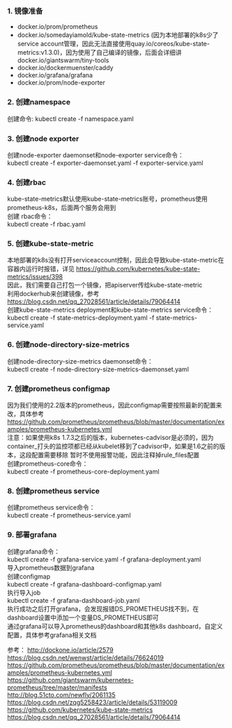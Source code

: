 ### 1. 镜像准备
 * docker.io/prom/prometheus 
 * docker.io/somedayiamold/kube-state-metrics (因为本地部署的k8s少了service account管理，因此无法直接使用quay.io/coreos/kube-state-metrics:v1.3.0)，因为使用了自己编译的镜像，后面会详细讲docker.io/giantswarm/tiny-tools
 * docker.io/dockermuenster/caddy
 * docker.io/grafana/grafana
 * docker.io/prom/node-exporter
 
### 2. 创建namespace
 创建命令:
 kubectl create -f namespace.yaml

### 3. 创建node exporter
创建node-exporter daemonset和node-exporter service命令：  
kubectl create -f exporter-daemonset.yaml -f exporter-service.yaml  
### 4. 创建rbac  
kube-state-metrics默认使用kube-state-metrics账号，prometheus使用prometheus-k8s，后面两个服务会用到  
创建 rbac命令：  
kubectl create -f rbac.yaml  
### 5. 创建kube-state-metric  
本地部署的k8s没有打开serviceaccount控制，因此会导致kube-state-metric在容器内运行时报错，详见 https://github.com/kubernetes/kube-state-metrics/issues/398  
因此，我们需要自己打包一个镜像，把apiserver传给kube-state-metric  
利用dockerhub来创建镜像，参考 https://blog.csdn.net/qq_27028561/article/details/79064414  
创建kube-state-metrics deployment和kube-state-metrics service命令：  
kubectl create -f state-metrics-deployment.yaml -f state-metrics-service.yaml  
### 6. 创建node-directory-size-metrics  
创建node-directory-size-metrics daemonset命令：  
kubectl create -f node-directory-size-metrics-daemonset.yaml  
### 7. 创建prometheus configmap
因为我们使用的2.2版本的prometheus，因此configmap需要按照最新的配置来改，具体参考 https://github.com/prometheus/prometheus/blob/master/documentation/examples/prometheus-kubernetes.yml  
注意：如果使用k8s 1.7.3之后的版本，kubernetes-cadvisor是必须的，因为container_打头的监控项都已经从kubelet移到了cadvisor中，如果是1.6之前的版本，这段配置需要移除
暂时不使用报警功能，因此注释掉rule_files配置   
创建prometheus-core命令：  
kubectl create -f prometheus-core-deployment.yaml  
### 8. 创建prometheus service  
创建prometheus service命令：  
kubectl create -f prometheus-service.yaml  
### 9. 部署grafana
创建grafana命令：  
kubectl create -f grafana-service.yaml -f grafana-deployment.yaml  
导入prometheus数据到grafana  
创建configmap  
kubectl create -f grafana-dashboard-configmap.yaml  
执行导入job  
kubectl create -f grafana-dashboard-job.yaml  
执行成功之后打开grafana，会发现报错DS_PROMETHEUS找不到，在dashboard设置中添加一个变量DS_PROMETHEUS即可  
通过grafana可以导入prometheus的dashboard和其他k8s dashboard，自定义配置，具体参考grafana相关文档  

参考：
http://dockone.io/article/2579  
https://blog.csdn.net/wenwst/article/details/76624019  
https://github.com/prometheus/prometheus/blob/master/documentation/examples/prometheus-kubernetes.yml  
https://github.com/giantswarm/kubernetes-prometheus/tree/master/manifests  
http://blog.51cto.com/newfly/2061135  
https://blog.csdn.net/zqg5258423/article/details/53119009  
https://github.com/kubernetes/kube-state-metrics  
https://blog.csdn.net/qq_27028561/article/details/79064414  
